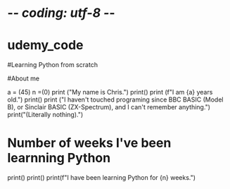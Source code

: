 # -*- coding: utf-8 -*-

# udemy_code
#Learning Python from scratch


#About me

a = (45)
n =(0)
print ("My name is Chris.")
print()
print (f"I am {a} years old.")
print()
print ("I haven't touched programing since BBC BASIC (Model B), or Sinclair BASIC (ZX-Spectrum), and I can't remember anything.")
print("(Literally nothing).")
# Number of weeks I've been learnning Python

print()
print()
print(f"I have been learning Python for {n} weeks.")
